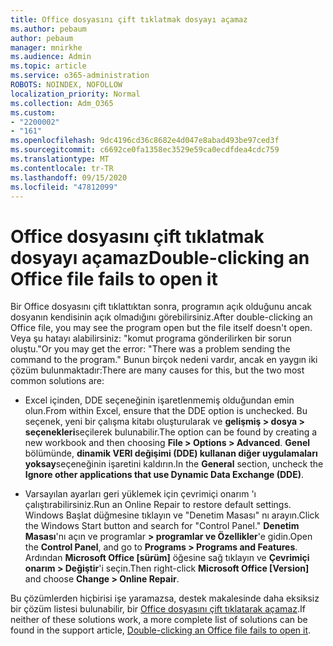```yaml
---
title: Office dosyasını çift tıklatmak dosyayı açamaz
ms.author: pebaum
author: pebaum
manager: mnirkhe
ms.audience: Admin
ms.topic: article
ms.service: o365-administration
ROBOTS: NOINDEX, NOFOLLOW
localization_priority: Normal
ms.collection: Adm_O365
ms.custom:
- "2200002"
- "161"
ms.openlocfilehash: 9dc4196cd36c8682e4d047e8abad493be97ced3f
ms.sourcegitcommit: c6692ce0fa1358ec3529e59ca0ecdfdea4cdc759
ms.translationtype: MT
ms.contentlocale: tr-TR
ms.lasthandoff: 09/15/2020
ms.locfileid: "47812099"
---
```

# <a name="double-clicking-an-office-file-fails-to-open-it"></a><span data-ttu-id="7c15c-102">Office dosyasını çift tıklatmak dosyayı açamaz</span><span class="sxs-lookup"><span data-stu-id="7c15c-102">Double-clicking an Office file fails to open it</span></span>

<span data-ttu-id="7c15c-103">Bir Office dosyasını çift tıklattıktan sonra, programın açık olduğunu ancak dosyanın kendisinin açık olmadığını görebilirsiniz.</span><span class="sxs-lookup"><span data-stu-id="7c15c-103">After double-clicking an Office file, you may see the program open but the file itself doesn't open.</span></span> <span data-ttu-id="7c15c-104">Veya şu hatayı alabilirsiniz: "komut programa gönderilirken bir sorun oluştu."</span><span class="sxs-lookup"><span data-stu-id="7c15c-104">Or you may get the error: "There was a problem sending the command to the program."</span></span> <span data-ttu-id="7c15c-105">Bunun birçok nedeni vardır, ancak en yaygın iki çözüm bulunmaktadır:</span><span class="sxs-lookup"><span data-stu-id="7c15c-105">There are many causes for this, but the two most common solutions are:</span></span>

- <span data-ttu-id="7c15c-106">Excel içinden, DDE seçeneğinin işaretlenmemiş olduğundan emin olun.</span><span class="sxs-lookup"><span data-stu-id="7c15c-106">From within Excel, ensure that the DDE option is unchecked.</span></span> <span data-ttu-id="7c15c-107">Bu seçenek, yeni bir çalışma kitabı oluşturularak ve **gelişmiş > dosya > seçenekleri**seçilerek bulunabilir.</span><span class="sxs-lookup"><span data-stu-id="7c15c-107">The option can be found by creating a new workbook and then choosing **File > Options > Advanced**.</span></span> <span data-ttu-id="7c15c-108">**Genel** bölümünde, **dinamik VERI değişimi (DDE) kullanan diğer uygulamaları yoksay**seçeneğinin işaretini kaldırın.</span><span class="sxs-lookup"><span data-stu-id="7c15c-108">In the **General** section, uncheck the **Ignore other applications that use Dynamic Data Exchange (DDE)**.</span></span>

- <span data-ttu-id="7c15c-109">Varsayılan ayarları geri yüklemek için çevrimiçi onarım 'ı çalıştırabilirsiniz.</span><span class="sxs-lookup"><span data-stu-id="7c15c-109">Run an Online Repair to restore default settings.</span></span> <span data-ttu-id="7c15c-110">Windows Başlat düğmesine tıklayın ve "Denetim Masası" nı arayın.</span><span class="sxs-lookup"><span data-stu-id="7c15c-110">Click the Windows Start button and search for "Control Panel."</span></span> <span data-ttu-id="7c15c-111">**Denetim Masası**'nı açın ve programlar **> programlar ve Özellikler**'e gidin.</span><span class="sxs-lookup"><span data-stu-id="7c15c-111">Open the **Control Panel**, and go to **Programs > Programs and Features**.</span></span> <span data-ttu-id="7c15c-112">Ardından **Microsoft Office [sürüm]** öğesine sağ tıklayın ve **Çevrimiçi onarım > Değiştir**'i seçin.</span><span class="sxs-lookup"><span data-stu-id="7c15c-112">Then right-click **Microsoft Office [Version]** and choose **Change > Online Repair**.</span></span>

<span data-ttu-id="7c15c-113">Bu çözümlerden hiçbirisi işe yaramazsa, destek makalesinde daha eksiksiz bir çözüm listesi bulunabilir, bir [Office dosyasını çift tıklatarak açamaz](https://support.office.com/article/Double-clicking-an-Office-file-fails-to-open-it-1e9c0ad9-34c8-4440-a42e-d30186b29ed6).</span><span class="sxs-lookup"><span data-stu-id="7c15c-113">If neither of these solutions work, a more complete list of solutions can be found in the support article, [Double-clicking an Office file fails to open it](https://support.office.com/article/Double-clicking-an-Office-file-fails-to-open-it-1e9c0ad9-34c8-4440-a42e-d30186b29ed6).</span></span>
